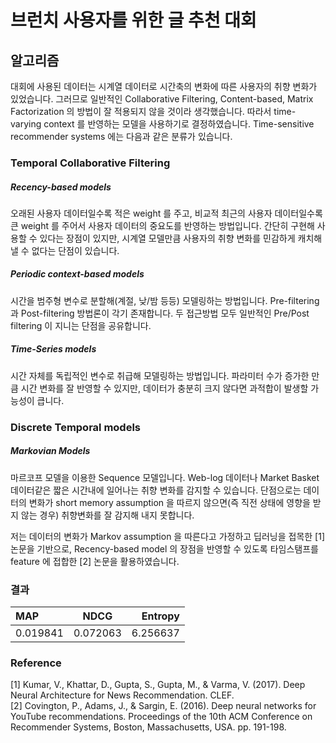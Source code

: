 브런치 사용자를 위한 글 추천 대회
==========
## 알고리즘
 대회에 사용된 데이터는 시계열 데이터로 시간축의 변화에 따른 사용자의 취향 변화가 있었습니다. 그러므로 일반적인 Collaborative Filtering, Content-based, Matrix Factorization 의 방법이 잘 적용되지 않을 것이라 생각했습니다. 따라서 time-varying context 를 반영하는 모델을 사용하기로 결정하였습니다. Time-sensitive recommender systems 에는 다음과 같은 분류가 있습니다.

### Temporal Collaborative Filtering
##### Recency-based models
오래된 사용자 데이터일수록 적은 weight 를 주고, 비교적 최근의 사용자 데이터일수록 큰 weight 를 주어서 사용자 데이터의 중요도를 반영하는 방법입니다. 간단히 구현해 사용할 수 있다는 장점이 있지만, 시계열 모델만큼 사용자의 취향 변화를 민감하게 캐치해 낼 수 없다는 단점이 있습니다.
##### Periodic context-based models
시간을 범주형 변수로 분할해(계절, 낮/밤 등등) 모델링하는 방법입니다. Pre-filtering 과 Post-filtering 방법론이 각기 존재합니다. 두 접근방법 모두 일반적인 Pre/Post filtering 이 지니는 단점을 공유합니다.
##### Time-Series models
시간 자체를 독립적인 변수로 취급해 모델링하는 방법입니다. 파라미터 수가 증가한 만큼 시간 변화를 잘 반영할 수 있지만, 데이터가 충분히 크지 않다면 과적합이 발생할 가능성이 큽니다.

### Discrete Temporal models
##### Markovian Models
마르코프 모델을 이용한 Sequence 모델입니다.  Web-log 데이터나 Market Basket 데이터같은 짧은 시간내에 일어나는 취향 변화를 감지할 수 있습니다. 단점으로는 데이터의 변화가 short memory assumption 을 따르지 않으면(즉 직전 상태에 영향을 받지 않는 경우) 취향변화를 잘 감지해 내지 못합니다.

저는 데이터의 변화가 Markov assumption 을 따른다고 가정하고 딥러닝을 접목한 [1] 논문을 기반으로, Recency-based model 의 장점을 반영할 수 있도록 타임스탬프를 feature 에 접합한 [2] 논문을 활용하였습니다.

### 결과
| MAP | NDCG | Entropy |
|:--------|:--------:|--------:|
| 0.019841 | 0.072063 | 6.256637 |


### Reference
[1] Kumar, V., Khattar, D., Gupta, S., Gupta, M., & Varma, V. (2017). Deep Neural Architecture for News Recommendation. CLEF.<br>
[2] Covington, P., Adams, J., & Sargin, E. (2016). Deep neural networks for YouTube recommendations. Proceedings of the 10th ACM Conference on Recommender Systems, Boston, Massachusetts, USA. pp. 191-198.
